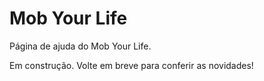 # Mob Your Life
Página de ajuda do Mob Your Life.

Em construção. Volte em breve para conferir as novidades!

